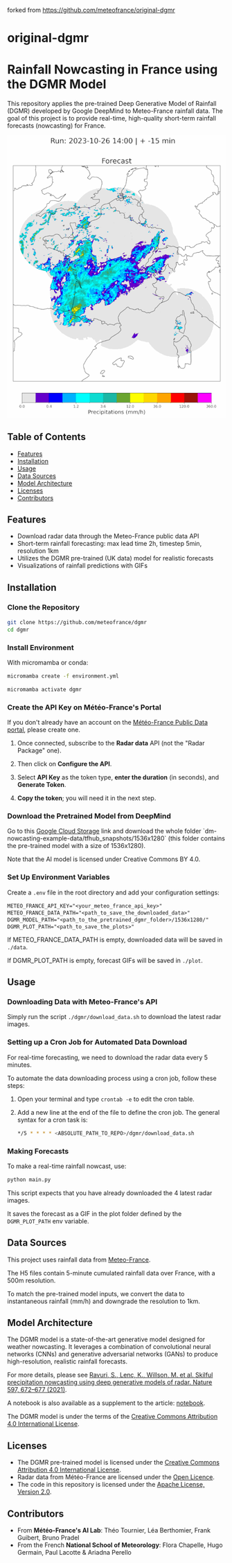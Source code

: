 forked from https://github.com/meteofrance/original-dgmr


# original-dgmr
# Rainfall Nowcasting in France using the DGMR Model

This repository applies the pre-trained Deep Generative Model of Rainfall (DGMR) developed by Google DeepMind to Meteo-France rainfall data. The goal of this project is to provide real-time, high-quality short-term rainfall forecasts (nowcasting) for France.

![Example forecast](example_forecast.gif)

## Table of Contents
- [Features](#features)
- [Installation](#installation)
- [Usage](#usage)
- [Data Sources](#data-sources)
- [Model Architecture](#model-architecture)
- [Licenses](#licenses)
- [Contributors](#contributors)

## Features
- Download radar data through the Meteo-France public data API
- Short-term rainfall forecasting: max lead time 2h, timestep 5min, resolution 1km
- Utilizes the DGMR pre-trained (UK data) model for realistic forecasts
- Visualizations of rainfall predictions with GIFs

## Installation

### Clone the Repository

```bash
git clone https://github.com/meteofrance/dgmr
cd dgmr
```

### Install Environment

With micromamba or conda:

```bash
micromamba create -f environment.yml
```

```bash
micromamba activate dgmr
```

### Create the API Key on Météo-France's Portal

If you don't already have an account on the [Météo-France Public Data portal](https://portail-api.meteofrance.fr/web/en/), please create one.

1. Once connected, subscribe to the **Radar data** API (not the "Radar Package" one).

2. Then click on **Configure the API**.

3. Select **API Key** as the token type, **enter the duration** (in seconds), and **Generate Token**.

4. **Copy the token**; you will need it in the next step.

### Download the Pretrained Model from DeepMind

Go to this [Google Cloud Storage](https://console.cloud.google.com/storage/browser/dm-nowcasting-example-data?pageState=(%22StorageObjectListTable%22:(%22f%22:%22%255B%255D%22))&project=friendly-retina-382415) link and download the whole folder `dm-nowcasting-example-data/tfhub_snapshots/1536x1280` (this folder contains the pre-trained model with a size of 1536x1280).

Note that the AI model is licensed under Creative Commons BY 4.0.

### Set Up Environment Variables
Create a `.env` file in the root directory and add your configuration settings:
```plaintext
METEO_FRANCE_API_KEY="<your_meteo_france_api_key>"
METEO_FRANCE_DATA_PATH="<path_to_save_the_downloaded_data>"
DGMR_MODEL_PATH="<path_to_the_pretrained_dgmr_folder>/1536x1280/"
DGMR_PLOT_PATH="<path_to_save_the_plots>"
```
If METEO_FRANCE_DATA_PATH is empty, downloaded data will be saved in `./data`.

If DGMR_PLOT_PATH is empty, forecast GIFs will be saved in `./plot`.


## Usage

### Downloading Data with Meteo-France's API

Simply run the script `./dgmr/download_data.sh` to download the latest radar images.

### Setting up a Cron Job for Automated Data Download

For real-time forecasting, we need to download the radar data every 5 minutes.

To automate the data downloading process using a cron job, follow these steps:

1. Open your terminal and type `crontab -e` to edit the cron table.

2. Add a new line at the end of the file to define the cron job. The general syntax for a cron task is:
    ```bash
    */5 * * * * <ABSOLUTE_PATH_TO_REPO>/dgmr/download_data.sh
    ```

### Making Forecasts

To make a real-time rainfall nowcast, use:

```bash
python main.py
```

This script expects that you have already downloaded the 4 latest radar images.

It saves the forecast as a GIF in the plot folder defined by the `DGMR_PLOT_PATH` env variable.

## Data Sources

This project uses rainfall data from [Meteo-France](https://donneespubliques.meteofrance.fr/).

The H5 files contain 5-minute cumulated rainfall data over France, with a 500m resolution.

To match the pre-trained model inputs, we convert the data to instantaneous rainfall (mm/h) and downgrade the resolution to 1km.

## Model Architecture

The DGMR model is a state-of-the-art generative model designed for weather nowcasting. It leverages a combination of convolutional neural networks (CNNs) and generative adversarial networks (GANs) to produce high-resolution, realistic rainfall forecasts.

For more details, please see [Ravuri, S., Lenc, K., Willson, M. et al. Skilful precipitation nowcasting using deep generative models of radar. Nature 597, 672–677 (2021)](https://doi.org/10.1038/s41586-021-03854-z).

A notebook is also available as a supplement to the article: [notebook](https://github.com/google-deepmind/deepmind-research/tree/master/nowcasting).

The DGMR model is under the terms of the [Creative Commons Attribution 4.0 International License](https://creativecommons.org/licenses/by/4.0/).

## Licenses

- The DGMR pre-trained model is licensed under the [Creative Commons Attribution 4.0 International License](https://creativecommons.org/licenses/by/4.0/).
- Radar data from Météo-France are licensed under the [Open Licence](https://www.etalab.gouv.fr/wp-content/uploads/2014/05/Open_Licence.pdf).
- The code in this repository is licensed under the [Apache License, Version 2.0](https://apache.org/licenses/LICENSE-2.0).

## Contributors

- From **Météo-France's AI Lab**: Théo Tournier, Léa Berthomier, Frank Guibert, Bruno Pradel
- From the French **National School of Meteorology**: Flora Chapelle, Hugo Germain, Paul Lacotte & Ariadna Perello
